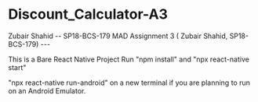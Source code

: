 # Discount_Calculator-A3

Zubair Shahid -- SP18-BCS-179 MAD Assignment 3 ( Zubair Shahid, SP18-BCS-179) --- 

This is a Bare React Native Project Run "npm install" and "npx react-native start" 

"npx react-native run-android" on a new terminal if you are planning to run on an Android Emulator.
